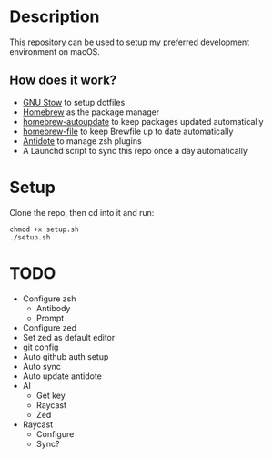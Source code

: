 # Description
This repository can be used to setup my preferred development environment on macOS.

## How does it work?
- [GNU Stow](https://www.gnu.org/software/stow/manual/stow.html) to setup dotfiles
- [Homebrew](https://brew.sh/) as the package manager
- [homebrew-autoupdate](https://github.com/DomT4/homebrew-autoupdate) to keep packages updated automatically
- [homebrew-file](https://homebrew-file.readthedocs.io/en/latest/) to keep Brewfile up to date automatically
- [Antidote](https://antidote.sh/) to manage zsh plugins
- A Launchd script to sync this repo once a day automatically

# Setup
Clone the repo, then cd into it and run:
```
chmod +x setup.sh
./setup.sh
```

# TODO
- Configure zsh
  - Antibody
  - Prompt
- Configure zed
- Set zed as default editor
- git config
- Auto github auth setup
- Auto sync
- Auto update antidote
- AI
  - Get key
  - Raycast
  - Zed
- Raycast
  - Configure
  - Sync?
